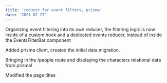 ```yaml
---
title: 'reducer for event filters, prisma'
date: '2021-02-27'
---
```


Organizing event filtering into its own reducer, the filtering logic is now inside of a custom hook and a dedicated events reducer, instead of inside the EventsFilterBar component

Added prisma client, created the initial data migration.

Bringing in the /people route and displaying the characters relational data from prisma!

Modified the page titles
